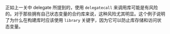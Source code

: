 正如上一关中 delegate 所提到的，使用 `delegatecall` 来调用库可能是有风险的。对于那些拥有自己状态变量的合约库来说，这种风险尤其明显。这个例子说明了为什么在构建库时应该使用 `library` 关键字，因为它可以防止库存储和访问状态变量。
